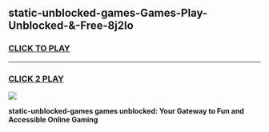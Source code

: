 
## static-unblocked-games-Games-Play-Unblocked-&-Free-8j2lo
<h3>
<a href="https://premium76.site?title=static-unblocked-games&ref=24A">CLICK TO PLAY</a></h3>
<hr>

<h3>
<a href="https://premium76.site?title=static-unblocked-games&ref=24A">CLICK 2 PLAY</a>
  
</h3>

<a href="https://premium76.site?title=static-unblocked-games&ref=24A"><img src="https://clearcache.store/games.png"></a>


**static-unblocked-games games unblocked: Your Gateway to Fun and Accessible Online Gaming**
